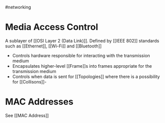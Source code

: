 #networking
# Media Access Control
A sublayer of [[OSI Layer 2 (Data Link)]].
Defined by [[IEEE 802]] standards such as [[Ethernet]], [[Wi-Fi]] and [[Bluetooth]]

- Controls hardware responsible for interacting with the transmission medium
- Encapsulates higher-level [[Frame]]s into frames appropriate for the transmission medium
- Controls when data is sent for [[Topologies]] where there is a possibility for [[Collisons]]-

# MAC Addresses
See [[MAC Address]]